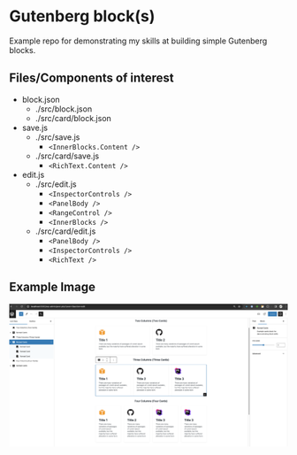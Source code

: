 # Gutenberg block(s)

Example repo for demonstrating my skills at building simple Gutenberg blocks.

## Files/Components of interest

* block.json
	* ./src/block.json
	* ./src/card/block.json
* save.js
	* ./src/save.js
      * `<InnerBlocks.Content />`
	* ./src/card/save.js
      * `<RichText.Content />`
* edit.js
	* ./src/edit.js
      * `<InspectorControls />`
      * `<PanelBody />`
      * `<RangeControl />`
      * `<InnerBlocks />`
	* ./src/card/edit.js
		* `<PanelBody />`
		* `<InspectorControls />`
		* `<RichText />`

## Example Image
![01_30_2024_block_examples.png](documentation%2Fimages%2F01_30_2024_block_examples.png)
